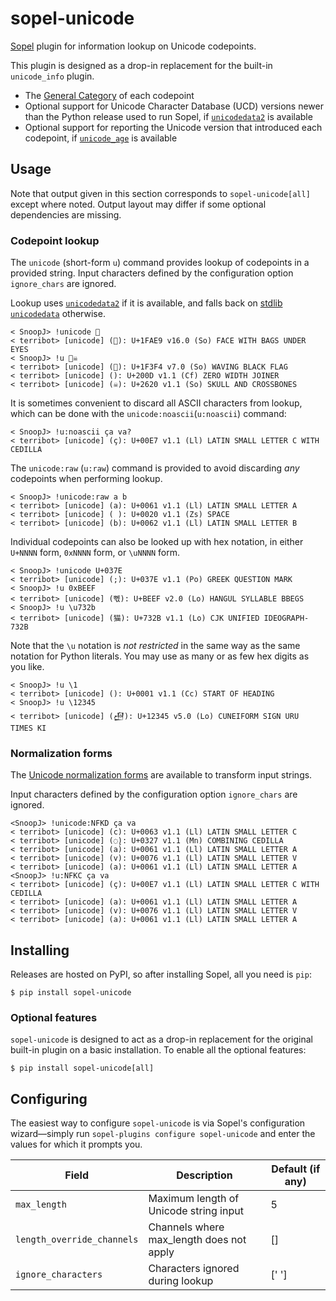 # sopel-unicode

[Sopel] plugin for information lookup on Unicode codepoints.

This plugin is designed as a drop-in replacement for the built-in `unicode_info` plugin.

* The [General Category] of each codepoint
* Optional support for Unicode Character Database (UCD) versions newer than the Python release used to run Sopel, if [`unicodedata2`] is available
* Optional support for reporting the Unicode version that introduced each codepoint, if [`unicode_age`] is available

[Sopel]: https://pypi.org/project/sopel/
[General Category]: https://en.wikipedia.org/wiki/Unicode_character_property#General_Category
[`unicodedata2`]: https://pypi.org/project/unicodedata2/
[`unicode_age`]: https://pypi.org/project/unicode-age/

## Usage

Note that output given in this section corresponds to `sopel-unicode[all]` except where noted. Output layout may differ
if some optional dependencies are missing.

### Codepoint lookup

The `unicode` (short-form `u`) command provides lookup of codepoints in a provided string. Input characters defined by
the configuration option `ignore_chars` are ignored.

Lookup uses [`unicodedata2`] if it is available, and falls back on [stdlib `unicodedata`] otherwise.

[stdlib `unicodedata`]: https://docs.python.org/3/library/unicodedata.html

```
< SnoopJ> !unicode 🫩
< terribot> [unicode] (🫩): U+1FAE9 v16.0 (So) FACE WITH BAGS UNDER EYES
< SnoopJ> !u 🏴☠ 
< terribot> [unicode] (🏴): U+1F3F4 v7.0 (So) WAVING BLACK FLAG
< terribot> [unicode] (‍): U+200D v1.1 (Cf) ZERO WIDTH JOINER
< terribot> [unicode] (☠): U+2620 v1.1 (So) SKULL AND CROSSBONES
```

It is sometimes convenient to discard all ASCII characters from lookup, which can be done with the
`unicode:noascii`(`u:noascii`) command:

```
< SnoopJ> !u:noascii ça va?
< terribot> [unicode] (ç): U+00E7 v1.1 (Ll) LATIN SMALL LETTER C WITH CEDILLA
```

The `unicode:raw` (`u:raw`) command is provided to avoid discarding *any* codepoints when performing lookup.

```
< SnoopJ> !unicode:raw a b
< terribot> [unicode] (a): U+0061 v1.1 (Ll) LATIN SMALL LETTER A
< terribot> [unicode] ( ): U+0020 v1.1 (Zs) SPACE
< terribot> [unicode] (b): U+0062 v1.1 (Ll) LATIN SMALL LETTER B
```

Individual codepoints can also be looked up with hex notation, in either `U+NNNN` form, `0xNNNN` form, or `\uNNNN` form.

```
< SnoopJ> !unicode U+037E
< terribot> [unicode] (;): U+037E v1.1 (Po) GREEK QUESTION MARK
< SnoopJ> !u 0xBEEF
< terribot> [unicode] (뻯): U+BEEF v2.0 (Lo) HANGUL SYLLABLE BBEGS
< SnoopJ> !u \u732b
< terribot> [unicode] (猫): U+732B v1.1 (Lo) CJK UNIFIED IDEOGRAPH-732B
```

Note that the `\u` notation is *not restricted* in the same way as the same notation for Python literals. You may use as
many or as few hex digits as you like.

```
< SnoopJ> !u \1
< terribot> [unicode] (): U+0001 v1.1 (Cc) START OF HEADING
< SnoopJ> !u \12345
< terribot> [unicode] (𒍅): U+12345 v5.0 (Lo) CUNEIFORM SIGN URU TIMES KI
```

### Normalization forms

The [Unicode normalization forms] are available to transform input strings.

[Unicode normalization forms]: https://unicode.org/reports/tr15/

Input characters defined by the configuration option `ignore_chars` are ignored.

```
<SnoopJ> !unicode:NFKD ça va
< terribot> [unicode] (c): U+0063 v1.1 (Ll) LATIN SMALL LETTER C
< terribot> [unicode] (◌̧): U+0327 v1.1 (Mn) COMBINING CEDILLA
< terribot> [unicode] (a): U+0061 v1.1 (Ll) LATIN SMALL LETTER A
< terribot> [unicode] (v): U+0076 v1.1 (Ll) LATIN SMALL LETTER V
< terribot> [unicode] (a): U+0061 v1.1 (Ll) LATIN SMALL LETTER A
<SnoopJ> !u:NFKC ça va
< terribot> [unicode] (ç): U+00E7 v1.1 (Ll) LATIN SMALL LETTER C WITH CEDILLA
< terribot> [unicode] (a): U+0061 v1.1 (Ll) LATIN SMALL LETTER A
< terribot> [unicode] (v): U+0076 v1.1 (Ll) LATIN SMALL LETTER V
< terribot> [unicode] (a): U+0061 v1.1 (Ll) LATIN SMALL LETTER A
```
<!-- TODO?:SnoopJ u:search -->

## Installing

Releases are hosted on PyPI, so after installing Sopel, all you need is `pip`:

```shell
$ pip install sopel-unicode
```

### Optional features

`sopel-unicode` is designed to act as a drop-in replacement for the original built-in plugin on a basic installation.
To enable all the optional features:

```shell
$ pip install sopel-unicode[all]
```

<!-- TODO:SnoopJ list and explain options for granular extras once CLDR is included -->

## Configuring

The easiest way to configure `sopel-unicode` is via Sopel's
configuration wizard—simply run `sopel-plugins configure sopel-unicode`
and enter the values for which it prompts you.

<!--[[[cog
from tools.config_attrdoc_helper import generate_config_table
from sopel_unicode.plugin import SopelUnicodeSection
generate_config_table(SopelUnicodeSection)
]]]-->
| Field                      | Description                                | Default (if any)   |
| -------------------------- | ------------------------------------------ | ------------------ |
| `max_length`               | Maximum length of Unicode string input     | 5                  |
| `length_override_channels` | Channels where max_length does not apply   | []                 |
| `ignore_characters`        | Characters ignored during lookup           | [' ']              |
<!-- [[[end]]] -->

